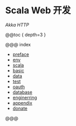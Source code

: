 # Scala Web 开发

*Akka HTTP*

@@toc { depth=3 }

@@@ index

* [preface](preface.md)
* [env](env/index.md)
* [scala](scala/index.md)
* [basic](basic/index.md)
* [data](data/index.md)
* [test](test/index.md)
* [oauth](oauth/index.md)
* [database](database/index.md)
* [enginerring](engineering/index.md)
* [appendix](appendix/index.md)
* [donate](donate.md)

@@@
